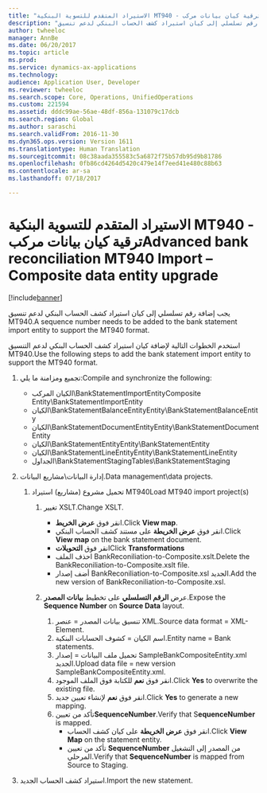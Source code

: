 ```yaml
---
title: "الاستيراد المتقدم للتسوية البنكية MT940 - ترقية كيان بيانات مركب"
description: "يجب إضافة رقم تسلسلي إلى كيان استيراد كشف الحساب البنكي لدعم تنسيق MT940."
author: twheeloc
manager: AnnBe
ms.date: 06/20/2017
ms.topic: article
ms.prod: 
ms.service: dynamics-ax-applications
ms.technology: 
audience: Application User, Developer
ms.reviewer: twheeloc
ms.search.scope: Core, Operations, UnifiedOperations
ms.custom: 221594
ms.assetid: dddc99ae-56ae-48df-856a-131079c17dcb
ms.search.region: Global
ms.author: saraschi
ms.search.validFrom: 2016-11-30
ms.dyn365.ops.version: Version 1611
ms.translationtype: Human Translation
ms.sourcegitcommit: 08c38aada355583c5a6872f75b57db95d9b81786
ms.openlocfilehash: 0fb86cd4264d5420c479e14f7eed41e480c88b63
ms.contentlocale: ar-sa
ms.lasthandoff: 07/18/2017

---
```


# <a name="advanced-bank-reconciliation-mt940-import--composite-data-entity-upgrade"></a><span data-ttu-id="53d71-103">الاستيراد المتقدم للتسوية البنكية MT940 - ترقية كيان بيانات مركب</span><span class="sxs-lookup"><span data-stu-id="53d71-103">Advanced bank reconciliation MT940 Import – Composite data entity upgrade</span></span>

[!include[banner](../includes/banner.md)]


<span data-ttu-id="53d71-104">يجب إضافة رقم تسلسلي إلى كيان استيراد كشف الحساب البنكي لدعم تنسيق MT940.</span><span class="sxs-lookup"><span data-stu-id="53d71-104">A sequence number needs to be added to the bank statement import entity to support the MT940 format.</span></span> 

<span data-ttu-id="53d71-105">استخدم الخطوات التالية لإضافة كيان استيراد كشف الحساب البنكي لدعم التنسيق MT940.</span><span class="sxs-lookup"><span data-stu-id="53d71-105">Use the following steps to add the bank statement import entity to support the MT940 format.</span></span>

1.  <span data-ttu-id="53d71-106">تجميع ومزامنة ما يلي:</span><span class="sxs-lookup"><span data-stu-id="53d71-106">Compile and synchronize the following:</span></span>
    -   <span data-ttu-id="53d71-107">الكيان المركب\\BankStatementImportEntity</span><span class="sxs-lookup"><span data-stu-id="53d71-107">Composite Entity\\BankStatementImportEntity</span></span>
    -   <span data-ttu-id="53d71-108">الكيان\\BankStatementBalanceEntity</span><span class="sxs-lookup"><span data-stu-id="53d71-108">Entity\\BankStatementBalanceEntity</span></span>
    -   <span data-ttu-id="53d71-109">الكيان\\BankStatementDocumentEntity</span><span class="sxs-lookup"><span data-stu-id="53d71-109">Entity\\BankStatementDocumentEntity</span></span>
    -   <span data-ttu-id="53d71-110">الكيان\\BankStatementEntity</span><span class="sxs-lookup"><span data-stu-id="53d71-110">Entity\\BankStatementEntity</span></span>
    -   <span data-ttu-id="53d71-111">الكيان\\BankStatementLineEntity</span><span class="sxs-lookup"><span data-stu-id="53d71-111">Entity\\BankStatementLineEntity</span></span>
    -   <span data-ttu-id="53d71-112">الجداول\\BankStatementStaging</span><span class="sxs-lookup"><span data-stu-id="53d71-112">Tables\\BankStatementStaging</span></span>

2.  <span data-ttu-id="53d71-113">إدارة البيانات\\مشاريع البيانات.</span><span class="sxs-lookup"><span data-stu-id="53d71-113">Data management\\data projects.</span></span>
    1.  <span data-ttu-id="53d71-114">تحميل مشروع (مشاريع) استيراد MT940</span><span class="sxs-lookup"><span data-stu-id="53d71-114">Load MT940 import project(s)</span></span>
        1.  <span data-ttu-id="53d71-115">تغيير XSLT.</span><span class="sxs-lookup"><span data-stu-id="53d71-115">Change XSLT.</span></span>
            -   <span data-ttu-id="53d71-116">انقر فوق **عرض الخريط**.</span><span class="sxs-lookup"><span data-stu-id="53d71-116">Click **View map**.</span></span>
            -   <span data-ttu-id="53d71-117">انقر فوق **عرض الخريطة** على مستند كشف الحساب البنكي.</span><span class="sxs-lookup"><span data-stu-id="53d71-117">Click **View map** on the bank statement document.</span></span>
            -   <span data-ttu-id="53d71-118">انقر فوق **التحويلات**</span><span class="sxs-lookup"><span data-stu-id="53d71-118">Click **Transformations**</span></span>
            -   <span data-ttu-id="53d71-119">احذف الملف BankReconiliation-to-Composite.xslt.</span><span class="sxs-lookup"><span data-stu-id="53d71-119">Delete the BankReconiliation-to-Composite.xslt file.</span></span>
            -   <span data-ttu-id="53d71-120">أضف إصدار BankReconiliation-to-Composite.xsl الجديد.</span><span class="sxs-lookup"><span data-stu-id="53d71-120">Add the new version of BankReconiliation-to-Composite.xsl.</span></span>

        2.  <span data-ttu-id="53d71-121">عرض **الرقم التسلسلي‬** على تخطيط **بيانات المصدر‬**.</span><span class="sxs-lookup"><span data-stu-id="53d71-121">Expose the **Sequence Number** on **Source Data** layout.</span></span>
            1.  <span data-ttu-id="53d71-122">تنسيق بيانات المصدر = عنصر XML.</span><span class="sxs-lookup"><span data-stu-id="53d71-122">Source data format = XML-Element.</span></span>
            2.  <span data-ttu-id="53d71-123">اسم الكيان = كشوف الحسابات البنكية.</span><span class="sxs-lookup"><span data-stu-id="53d71-123">Entity name = Bank statements.</span></span>
            3.  <span data-ttu-id="53d71-124">تحميل ملف البيانات = إصدار SampleBankCompositeEntity.xml الجديد.</span><span class="sxs-lookup"><span data-stu-id="53d71-124">Upload data file = new version SampleBankCompositeEntity.xml.</span></span>
            4.  <span data-ttu-id="53d71-125">انقر فوق **نعم** للكتابة فوق الملف الموجود.</span><span class="sxs-lookup"><span data-stu-id="53d71-125">Click **Yes** to overwrite the existing file.</span></span>
            5.  <span data-ttu-id="53d71-126">انقر فوق **نعم** لإنشاء تعيين جديد.</span><span class="sxs-lookup"><span data-stu-id="53d71-126">Click **Yes** to generate a new mapping.</span></span>
            6.  <span data-ttu-id="53d71-127">تأكد من تعيين**SequenceNumber**.</span><span class="sxs-lookup"><span data-stu-id="53d71-127">Verify that S**equenceNumber** is mapped.</span></span>
                -   <span data-ttu-id="53d71-128">انقر فوق **عرض الخريطة** على كيان كشف الحساب.</span><span class="sxs-lookup"><span data-stu-id="53d71-128">Click **View Map** on the statement entity.</span></span>
                -   <span data-ttu-id="53d71-129">تأكد من تعيين **SequenceNumber** من المصدر إلى التشغيل المرحلي‬.</span><span class="sxs-lookup"><span data-stu-id="53d71-129">Verify that **SequenceNumber** is mapped from Source to Staging.</span></span>

3.  <span data-ttu-id="53d71-130">استيراد كشف الحساب الجديد.</span><span class="sxs-lookup"><span data-stu-id="53d71-130">Import the new statement.</span></span>





